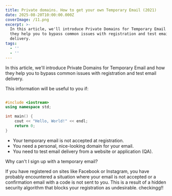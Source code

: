 ```yaml
---
title: Private domains. How to get your own Temporary Email (2021)
date: 2025-08-20T10:00:00.000Z
coverImage: /11.png
excerpt: >-
  In this article, we'll introduce Private Domains for Temporary Email and how
  they help you to bypass common issues with registration and test email
  delivery.
tags:
  - ''
  - ''
---
```


In this article, we'll introduce Private Domains for Temporary Email and how they help you to bypass common issues with registration and test email delivery.

This information will be useful to you if:

```cpp

#include <iostream>  
using namespace std;

int main() {
    cout << "Hello, World!" << endl;
    return 0;  
}

```

* Your temporary email is not accepted at registration.
* You need a personal, nice-looking domain for your email.
* You need to test email delivery from a website or application (QA).

Why can't I sign up with a temporary email?

If you have registered on sites like Facebook or Instagram, you have probably encountered a situation where your email is not accepted or a confirmation email with a code is not sent to you. This is a result of a hidden security algorithm that blocks your registration as undesirable. checkingg!!
